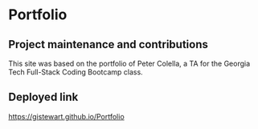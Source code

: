# Portfolio

## Project maintenance and contributions

This site was based on the portfolio of Peter Colella, a TA for the Georgia Tech Full-Stack Coding Bootcamp class.

## Deployed link

https://gistewart.github.io/Portfolio
